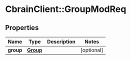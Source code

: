 # CbrainClient::GroupModReq

## Properties
Name | Type | Description | Notes
------------ | ------------- | ------------- | -------------
**group** | [**Group**](Group.md) |  | [optional] 


